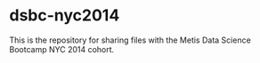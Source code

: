 dsbc-nyc2014
============

This is the repository for sharing files with the Metis Data
Science Bootcamp NYC 2014 cohort.

